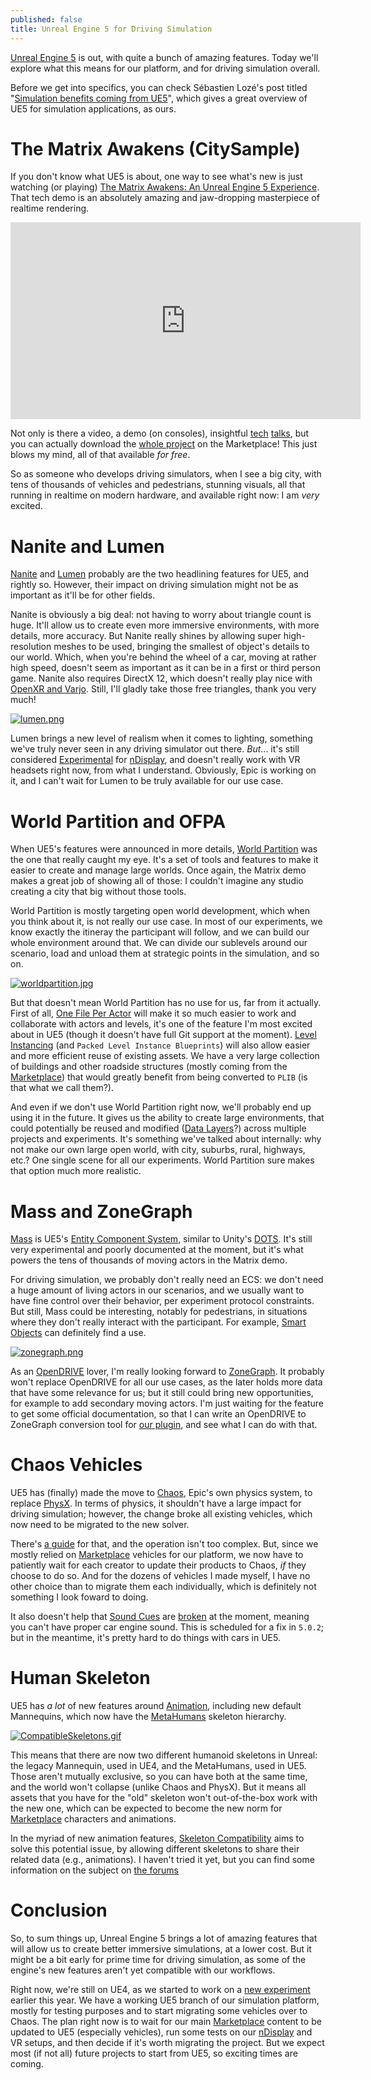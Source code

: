 ```yaml
---
published: false
title: Unreal Engine 5 for Driving Simulation
---
```

[Unreal Engine 5](https://www.unrealengine.com/en-US/unreal-engine-5) is out, with quite a bunch of amazing features. Today we'll explore what this means for our platform, and for driving simulation overall.

Before we get into specifics, you can check Sébastien Lozé's post titled "[Simulation benefits coming from UE5](https://www.linkedin.com/pulse/simulation-benefits-coming-from-ue5-s%25C3%25A9bastien-loz%25C3%25A9/)", which gives a great overview of UE5 for simulation applications, as ours.

# The Matrix Awakens (CitySample)

If you don't know what UE5 is about, one way to see what's new is just watching (or playing) [The Matrix Awakens: An Unreal Engine 5 Experience](https://www.unrealengine.com/en-US/wakeup). That tech demo is an absolutely amazing and jaw-dropping masterpiece of realtime rendering.

<iframe width="560" height="315" src="https://www.youtube.com/watch?v=WU0gvPcc3jQ" title="YouTube video player" frameborder="0" allow="accelerometer; autoplay; clipboard-write; encrypted-media; gyroscope; picture-in-picture" allowfullscreen></iframe>

Not only is there a video, a demo (on consoles), insightful [tech](https://www.youtube.com/watch?v=usJrcwN6T4I) [talks](https://www.youtube.com/watch?v=xLVJP-o0g28), but you can actually download the [whole project](https://www.unrealengine.com/marketplace/en-US/product/city-sample) on the Marketplace! This just blows my mind, all of that available *for free*.

So as someone who develops driving simulators, when I see a big city, with tens of thousands of vehicles and pedestrians, stunning visuals, all that running in realtime on modern hardware, and available right now: I am *very* excited.

# Nanite and Lumen

[Nanite](https://docs.unrealengine.com/5.0/en-US/nanite-virtualized-geometry-in-unreal-engine/) and [Lumen][lumen] probably are the two headlining features for UE5, and rightly so. However, their impact on driving simulation might not be as important as it'll be for other fields.

Nanite is obviously a big deal: not having to worry about triangle count is huge. It'll allow us to create even more immersive environments, with more details, more accuracy. But Nanite really shines by allowing super high-resolution meshes to be used, bringing the smallest of object's details to our world. Which, when you're behind the wheel of a car, moving at rather high speed, doesn't seem as important as it can be in a first or third person game. Nanite also requires DirectX 12, which doesn't really play nice with [OpenXR and Varjo](https://developer.varjo.com/docs/unreal/unreal-openxr-roadmap). Still, I'll gladly take those free triangles, thank you very much!

[![lumen.png]({{site.baseurl}}/images/lumen.png)][lumen]

Lumen brings a new level of realism when it comes to lighting, something we've truly never seen in any driving simulator out there. *But*... it's still considered [Experimental](https://docs.unrealengine.com/5.0/en-US/unreal-engine-5-0-release-notes/#virtualproduction) for [nDisplay][ndisp], and doesn't really work with VR headsets right now, from what I understand. Obviously, Epic is working on it, and I can't wait for Lumen to be truly available for our use case.

# World Partition and OFPA

When UE5's features were announced in more details, [World Partition][wp] was the one that really caught my eye. It's a set of tools and features to make it easier to create and manage large worlds. Once again, the Matrix demo makes a great job of showing all of those: I couldn't imagine any studio creating a city that big without those tools.

World Partition is mostly targeting open world development, which when you think about it, is not really our use case. In most of our experiments, we know exactly the itineray the participant will follow, and we can build our whole environment around that. We can divide our sublevels around our scenario, load and unload them at strategic points in the simulation, and so on.

[![worldpartition.jpg]({{site.baseurl}}/images/worldpartition.jpg)][wp]

But that doesn't mean World Partition has no use for us, far from it actually. First of all, [One File Per Actor](https://docs.unrealengine.com/5.0/en-US/one-file-per-actor-in-unreal-engine) will make it so much easier to work and collaborate with actors and levels, it's one of the feature I'm most excited about in UE5 (though it doesn't have full Git support at the moment). [Level Instancing](https://docs.unrealengine.com/5.0/en-US/level-instancing-in-unreal-engine/) (and `Packed Level Instance Blueprints`) will also allow easier and more efficient reuse of existing assets. We have a very large collection of buildings and other roadside structures (mostly coming from the [Marketplace][mp]) that would greatly benefit from being converted to `PLIB` (is that what we call them?).

And even if we don't use World Partition right now, we'll probably end up using it in the future. It gives us the ability to create large environments, that could potentially be reused and modified ([Data Layers](https://docs.unrealengine.com/5.0/en-US/world-partition---data-layers-in-unreal-engine/)?) across multiple projects and experiments. It's something we've talked about internally: why not make our own large open world, with city, suburbs, rural, highways, etc.? One single scene for all our experiments. World Partition sure makes that option much more realistic.

# Mass and ZoneGraph

[Mass](https://docs.unrealengine.com/5.0/en-US/unreal-engine-5_0-release-notes/#massentity_experimental_) is UE5's [Entity Component System](https://en.wikipedia.org/wiki/Entity_component_system), similar to Unity's [DOTS](https://unity.com/dots). It's still very experimental and poorly documented at the moment, but it's what powers the tens of thousands of moving actors in the Matrix demo.

For driving simulation, we probably don't really need an ECS: we don't need a huge amount of living actors in our scenarios, and we usually want to have fine control over their behavior, per experiment protocol constraints. But still, Mass could be interesting, notably for pedestrians, in situations where they don't really interact with the participant. For example, [Smart Objects](https://docs.unrealengine.com/5.0/en-US/unreal-engine-5_0-release-notes/#smartobjects_experimental_) can definitely find a use.

[![zonegraph.png]({{site.baseurl}}/images/zonegraph.png)][zg]

As an [OpenDRIVE](/opendrive) lover, I'm really looking forward to [ZoneGraph][zg]. It probably won't replace OpenDRIVE for all our use cases, as the later holds more data that have some relevance for us; but it still could bring new opportunities, for example to add secondary moving actors. I'm just waiting for the feature to get some official documentation, so that I can write an OpenDRIVE to ZoneGraph conversion tool for [our plugin](https://github.com/brifsttar/OpenDRIVE), and see what I can do with that.

# Chaos Vehicles

UE5 has (finally) made the move to [Chaos](https://docs.unrealengine.com/4.27/en-US/InteractiveExperiences/Physics/ChaosPhysics/), Epic's own physics system, to replace [PhysX](https://en.wikipedia.org/wiki/PhysX). In terms of physics, it shouldn't have a large impact for driving simulation; however, the change broke all existing vehicles, which now need to be migrated to the new solver.

There's [a guide](https://docs.unrealengine.com/5.0/en-US/how-to-convert-physx-vehicles-to-chaos-in-unreal-engine/) for that, and the operation isn't too complex. But, since we mostly relied on [Marketplace][mp] vehicles for our platform, we now have to patiently wait for each creator to update their products to Chaos, *if* they choose to do so. And for the dozens of vehicles I made myself, I have no other choice than to migrate them each individually, which is definitely not something I look foward to doing.

It also doesn't help that [Sound Cues](https://docs.unrealengine.com/5.0/en-US/sound-cue-reference-for-unreal-engine/) are [broken](https://issues.unrealengine.com/issue/UE-148618) at the moment, meaning you can't have proper car engine sound. This is scheduled for a fix in `5.0.2`; but in the meantime, it's pretty hard to do things with cars in UE5.

# Human Skeleton

UE5 has *a lot* of new features around [Animation](https://docs.unrealengine.com/5.0/en-US/unreal-engine-5-0-release-notes/#animation), including new default Mannequins, which now have the [MetaHumans](https://www.unrealengine.com/en-US/digital-humans) skeleton hierarchy.

[![CompatibleSkeletons.gif]({{site.baseurl}}/images/CompatibleSkeletons.gif)][skel_comp]

This means that there are now two different humanoid skeletons in Unreal: the legacy Mannequin, used in UE4, and the MetaHumans, used in UE5. Those aren't mutually exclusive, so you can have both at the same time, and the world won't collapse (unlike Chaos and PhysX). But it means all assets that you have for the "old" skeleton won't out-of-the-box work with the new one, which can be expected to become the new norm for [Marketplace][mp] characters and animations.

In the myriad of new animation features, [Skeleton Compatibility][skel_comp] aims to solve this potential issue, by allowing different skeletons to share their related data (e.g., animations). I haven't tried it yet, but you can find some information on the subject on [the forums](https://forums.unrealengine.com/t/new-skeleton-compatibility-feature-in-ue5-where-is-the-documentation-where-is-the-property/519774)

# Conclusion

So, to sum things up, Unreal Engine 5 brings a lot of amazing features that will allow us to create better immersive simulations, at a lower cost. But it might be a bit early for prime time for driving simulation, as some of the engine's new features aren't yet compatible with our workflows.

Right now, we're still on UE4, as we started to work on a [new experiment](/whats-new-2022-02/#newmob) earlier this year. We have a working UE5 branch of our simulation platform, mostly for testing purposes and to start migrating some vehicles over to Chaos. The plan right now is to wait for our main [Marketplace][mp] content to be updated to UE5 (especially vehicles), run some tests on our [nDisplay][ndisp] and VR setups, and then decide if it's worth migrating the project. But we expect most (if not all) future projects to start from UE5, so exciting times are coming.

[lumen]: https://docs.unrealengine.com/5.0/en-US/lumen-global-illumination-and-reflections-in-unreal-engine/
[zg]: https://docs.unrealengine.com/5.0/en-US/unreal-engine-5-0-release-notes/#zonegraph_experimental_
[wp]: https://docs.unrealengine.com/5.0/en-US/world-partition-in-unreal-engine/
[mp]: /marketplace
[skel_comp]: https://docs.unrealengine.com/5.0/en-US/unreal-engine-5-0-release-notes/#skeletoncompatibility
[ndisp]: /ndisplay
